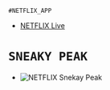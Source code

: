 `#NETFLIX_APP`   
  - [NETFLIX Live](https://netflix-app-c21cd.web.app/) 
 # `SNEAKY PEAK` 
  - ![NETFLIX Snekay Peak]() 
 
 
